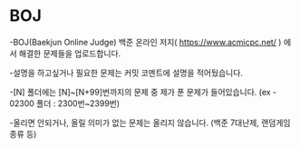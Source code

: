 # BOJ
-BOJ(Baekjun Online Judge)
백준 온라인 저지( https://www.acmicpc.net/ ) 에서 해결한 문제들을 업로드합니다.

-설명을 하고싶거나 필요한 문제는 커밋 코멘트에 설명을 적어뒀습니다.

-[N] 폴더에는 [N]~[N+99]번까지의 문제 중 제가 푼 문제가 들어있습니다. (ex - 02300 폴더 : 2300번~2399번)

-올리면 안되거나, 올릴 의미가 없는 문제는 올리지 않습니다. (백준 7대난제, 랜덤게임 종류 등)
